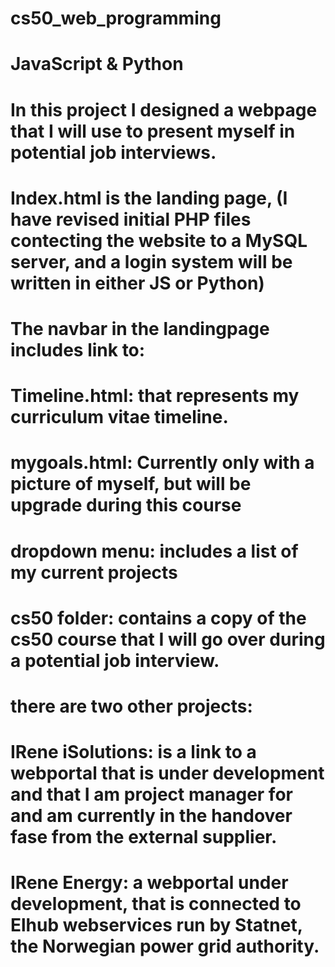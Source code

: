 # cs50_web_programming
# JavaScript & Python
# In this project I designed a webpage that I will use to present myself in potential job interviews.
# Index.html is the landing page, (I have revised initial PHP files contecting the website to a MySQL server, and a login system will be written in either JS or Python)
# The navbar in the landingpage includes link to:
# Timeline.html: that represents my curriculum vitae timeline.
# mygoals.html: Currently only with a picture of myself, but will be upgrade during this course
# dropdown menu: includes a list of my current projects
# cs50 folder: contains a copy of the cs50 course that I will go over during a potential job interview.
# there are two other projects:
# IRene iSolutions: is a link to a webportal that is under development and that I am project manager for and am currently in the handover fase from the external supplier.
# IRene Energy: a webportal under development, that is connected to Elhub webservices run by Statnet, the Norwegian power grid authority.
